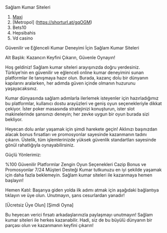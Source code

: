 Sağlam Kumar Siteleri
1. [Maxi](https://shorturl.at/osD5u)
2. [Metropol] (https://shorturl.at/gqOGM)
3. Bets10
4. Hepsibahis
5. Vd casino


Güvenilir ve Eğlenceli Kumar Deneyimi İçin Sağlam Kumar Siteleri

Alt Başlık: Kazancın Keyfini Çıkarın, Güvenle Oynayın!

Hoş geldiniz! Sağlam kumar siteleri arayışınızda doğru yerdesiniz. Türkiye’nin en güvenilir ve eğlenceli online kumar deneyimini sunan platformlar ile tanışmaya hazır olun. Burada, kazanç dolu bir dünyanın kapılarını aralarken, her adımda güven içinde olmanın huzurunu yaşayacaksınız.

Kumar dünyasında sağlam adımlarla ilerlemek isteyenler için hazırladığımız bu platformlar, kullanıcı dostu arayüzleri ve geniş oyun seçenekleriyle dikkat çekiyor. İster poker masasında stratejinizi konuşturun, ister slot makinelerinde şansınızı deneyin; her zevke uygun bir oyun burada sizi bekliyor.

Heyecan dolu anlar yaşamak için şimdi harekete geçin! Aklınızı başınızdan alacak bonus fırsatları ve promosyonlar sayesinde kazanmanın tadını çıkarın. Üstelik, tüm işlemlerinizde yüksek güvenlik standartları sayesinde gönül rahatlığıyla oynayabilirsiniz.

Güçlü Yönlerimiz:

%100 Güvenilir Platformlar
Zengin Oyun Seçenekleri
Cazip Bonus ve Promosyonlar
7/24 Müşteri Desteği
Kumar tutkunuzu en iyi şekilde yaşamak için daha fazla beklemeyin. Sağlam kumar siteleri ile kazanmaya hemen başlayın!

Hemen Katıl: Başarıya giden yolda ilk adımı atmak için aşağıdaki bağlantıya tıklayın ve üye olun. Unutmayın, şans cesurlardan yanadır!

[Ücretsiz Üye Olun] [Şimdi Oyna]

Bu heyecan verici fırsatı arkadaşlarınızla paylaşmayı unutmayın! Sağlam kumar siteleri ile herkes kazanabilir. Hadi, siz de bu büyülü dünyanın bir parçası olun ve kazanmanın keyfini çıkarın!
